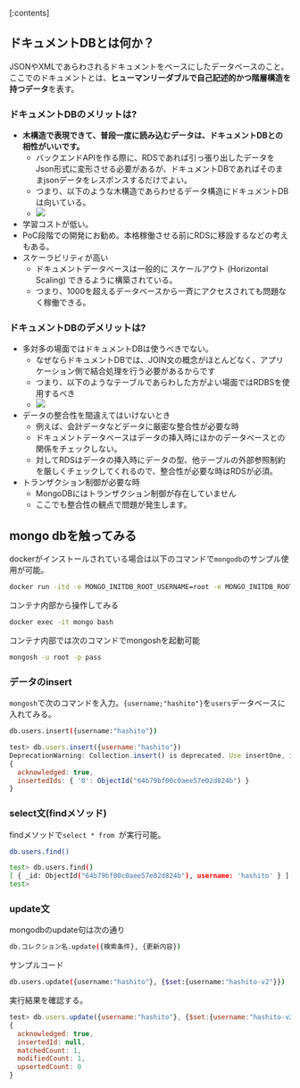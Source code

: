 


[:contents]





## ドキュメントDBとは何か？

JSONやXMLであらわされるドキュメントをベースにしたデータベースのこと。
ここでのドキュメントとは、**ヒューマンリーダブルで自己記述的かつ階層構造を持つデータ**を表す。

### ドキュメントDBのメリットは?

- **木構造で表現できて、普段一度に読み込むデータは、ドキュメントDBとの相性がいいです。**
    - バックエンドAPIを作る際に、RDSであれば引っ張り出したデータをJson形式に変形させる必要があるが、ドキュメントDBであればそのままjsonデータをレスポンスするだけでよい。
    - つまり、以下のような木構造であらわせるデータ構造にドキュメントDBは向いている。
    - <img src="https://www.softlab.cs.tsukuba.ac.jp/~yas/gen/it-2002-10-28/images/101-tree-univ.gif">
- 学習コストが低い。
- PoC段階での開発にお勧め。本格稼働させる前にRDSに移設するなどの考えもある。
- スケーラビリティが高い
    - ドキュメントデータベースは一般的に スケールアウト (Horizontal Scaling) できるように構築されている。
    - つまり、1000を超えるデータベースから一斉にアクセスされても問題なく稼働できる。






### ドキュメントDBのデメリットは?

- 多対多の場面ではドキュメントDBは使うべきでない。
    - なぜならドキュメントDBでは、JOIN文の概念がほとんどなく、アプリケーション側で結合処理を行う必要があるからです
    - つまり、以下のようなテーブルであらわした方がよい場面ではRDBSを使用するべき
    - <img src="https://laraweb.net/wp-content/uploads/2018/12/img00.jpg">
- データの整合性を間違えてはいけないとき
    - 例えば、会計データなどデータに厳密な整合性が必要な時
    - ドキュメントデータベースはデータの挿入時にほかのデータベースとの関係をチェックしない。
    - 対してRDSはデータの挿入時にデータの型、他テーブルの外部参照制約を厳しくチェックしてくれるので、整合性が必要な時はRDSが必須。
- トランザクション制御が必要な時
    - MongoDBにはトランザクション制御が存在していません
    - ここでも整合性の観点で問題が発生します。





## mongo dbを触ってみる

dockerがインストールされている場合は以下のコマンドで`mongodb`のサンプル使用が可能。

```sh
docker run -itd -e MONGO_INITDB_ROOT_USERNAME=root -e MONGO_INITDB_ROOT_PASSWORD=pass -p 27017:27017 --name mongo mongo 
```

コンテナ内部から操作してみる

```sh
docker exec -it mongo bash
```

コンテナ内部では次のコマンドでmongoshを起動可能

```sh
mongosh -u root -p pass
```


### データのinsert

`mongosh`で次のコマンドを入力。`{username;"hashito"}`を`users`データベースに入れてみる。

```sh
db.users.insert({username:"hashito"})
```

```js
test> db.users.insert({username:"hashito"})
DeprecationWarning: Collection.insert() is deprecated. Use insertOne, insertMany, or bulkWrite.
{
  acknowledged: true,
  insertedIds: { '0': ObjectId("64b79bf00c0aee57e02d824b") }
}
```



### select文(findメソッド)

findメソッドで`select * from `が実行可能。

```sh
db.users.find()
```

```sh
test> db.users.find()
[ { _id: ObjectId("64b79bf00c0aee57e02d824b"), username: 'hashito' } ]
test>
```



### update文

mongodbのupdate句は次の通り

```sh
db.コレクション名.update({検索条件}, {更新内容})
```

サンプルコード

```sh
db.users.update({username:"hashito"}, {$set:{username:"hashito-v2"}})
```

実行結果を確認する。

```js
test> db.users.update({username:"hashito"}, {$set:{username:"hashito-v2"}})
{
  acknowledged: true,
  insertedId: null,
  matchedCount: 1,
  modifiedCount: 1,
  upsertedCount: 0
}
```








